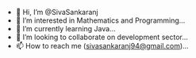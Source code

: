 - 👋 Hi, I’m @SivaSankaranj
- 👀 I’m interested in Mathematics and Programming...
- 🌱 I’m currently learning Java...
- 💞️ I’m looking to collaborate on development sector...
- 📫 How to reach me (sivasankaranj94@gmail.com)...

<!---
SivaSankaranj/SivaSankaranj is a ✨ special ✨ repository because its `README.md` (this file) appears on your GitHub profile.
You can click the Preview link to take a look at your changes.
--->
